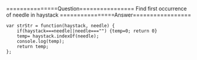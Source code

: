
===============Question================
Find first occurrence of needle in haystack
================Answer=================

```
var strStr = function(haystack, needle) {
    if(haystack===needle||needle==="") {temp=0; return 0}
    temp= haystack.indexOf(needle);
    console.log(temp);
    return temp;
};
```